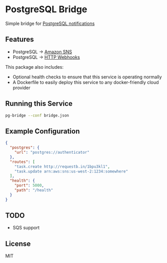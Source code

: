 # PostgreSQL Bridge

Simple bridge for [PostgreSQL notifications](https://www.postgresql.org/docs/9.0/static/sql-notify.html)

## Features

  - PostgreSQL → [Amazon SNS](https://aws.amazon.com/sns/)
  - PostgreSQL → [HTTP Webhooks](https://requestb.in/)

  This package also includes:

  - Optional health checks to ensure that this service is operating normally
  - A Dockerfile to easily deploy this service to any docker-friendly cloud provider

## Running this Service

```sh
pg-bridge --conf bridge.json
```

## Example Configuration

```json
{
  "postgres": {
    "url": "postgres://authenticator"
  },
  "routes": [
    "task.create http://requestb.in/1bpu3kl1",
    "task.update arn:aws:sns:us-west-2:1234:somewhere"
  ],
  "health": {
    "port": 5000,
    "path": "/health"
  }
}
```

## TODO

- SQS support

## License

MIT
